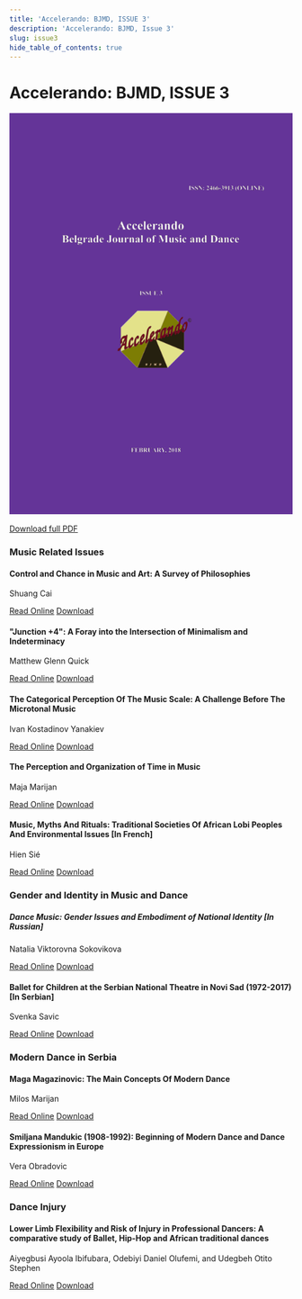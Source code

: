 ```yaml
---
title: 'Accelerando: BJMD, ISSUE 3'
description: 'Accelerando: BJMD, Issue 3'
slug: issue3
hide_table_of_contents: true
---
```


# Accelerando: BJMD, ISSUE 3

<!-- truncate -->

![Accelerndo: BJMD, Issue 3](accelerandoBJMD2018.png)

[Download full PDF](https://accelerandobjmd.weebly.com/uploads/6/9/5/0/6950835/accelerando_bjmd_issue_3.pdf)

### Music Related Issues

#### Control and Chance in Music and Art: A Survey of Philosophies

Shuang Cai

[Read Online](/articles/issue3/control-and-chance-in-music-and-art) [Download](https://drive.google.com/file/d/1eVAqJF-I5D-yXgTJgEahwsAYfP2Vn6CK/view)

#### "Junction +4": A Foray into the Intersection of Minimalism and Indeterminacy

Matthew Glenn Quick

[Read Online](/articles/issue3/the-intersection-of-minimalism-and-indeterminacy) [Download](https://drive.google.com/file/d/1CMcpDxHPXpUXiRRN7JQhJERn5Ymb_OYl/view?usp=sharing)

#### The Categorical Perception Of The Music Scale: A Challenge Before The Microtonal Music

Ivan Kostadinov Yanakiev

[Read Online](/articles/issue3/the-categorical-perception-of-music-scale) [Download](https://drive.google.com/file/d/1NYV-oxARIwhoy-XtcsNt2o_HRy-ZEe3u/view?usp=sharing)

#### The Perception and Organization of Time in Music

Maja Marijan

[Read Online](/articles/issue3/the-perception-and-organization-of-time-in-music) [Download](https://drive.google.com/file/d/19d1Nux48cCJu-NdkEeqWlmlgCloJ6crr/view?usp=sharing)

#### Music, Myths And Rituals: Traditional Societies Of African Lobi Peoples And Environmental Issues [In French]

Hien Sié

[Read Online](/articles/issue3/rhythmic-method-of-emil-jaques-dalcroze) [Download](https://drive.google.com/file/d/1b4pS7Q_-de0hiZvJ2L2tirWBAURjSdVc/view?usp=sharing)

### Gender and Identity in Music and Dance

##### Dance Music: Gender Issues and Embodiment of National Identity [In Russian]

Natalia Viktorovna Sokovikova​

[Read Online](/articles/issue3/function-and-structure-of-yoruba-songs-on-dental-health) [Download](https://drive.google.com/file/d/1VgEw2FExvPw6Gnbw-fuaDFFi4H8t9l1_/view?usp=sharing)

#### Ballet for Children at the Serbian National Theatre in Novi Sad (1972-2017) [In Serbian]

Svenka Savic

[Read Online](/articles/issue3/function-and-structure-of-yoruba-songs-on-dental-health) [Download](https://drive.google.com/file/d/1T2tJFqkXT6aonjb-e7m11lFWkKP3GcMM/view?usp=sharing)

### Modern Dance in Serbia

#### Maga Magazinovic: The Main Concepts Of Modern Dance

Milos Marijan

[Read Online](/articles/issue3/function-and-structure-of-yoruba-songs-on-dental-health) [Download](https://drive.google.com/file/d/18v9RwgZd0taqrB-CEEEgm6gP3l4Km_s4/view?usp=sharing)

#### Smiljana Mandukic (1908-1992): Beginning of Modern Dance and Dance Expressionism in Europe

Vera Obradovic

[Read Online](/articles/issue3/function-and-structure-of-yoruba-songs-on-dental-health) [Download](https://drive.google.com/file/d/1Qzc8wgBtxHM1zJiDmBw2mvdZ1wt68QhV/view?usp=sharing)

### Dance Injury

#### Lower Limb Flexibility and Risk of Injury in Professional Dancers: A comparative study of Ballet, Hip-Hop and African traditional dances

Aiyegbusi Ayoola Ibifubara, Odebiyi Daniel Olufemi, and Udegbeh Otito Stephen

[Read Online](/articles/issue3/function-and-structure-of-yoruba-songs-on-dental-health) [Download](https://drive.google.com/file/d/1mFiqU9JxWNpdB_Vd3r_wAiiGWFc8cx8R/view?usp=sharing)
